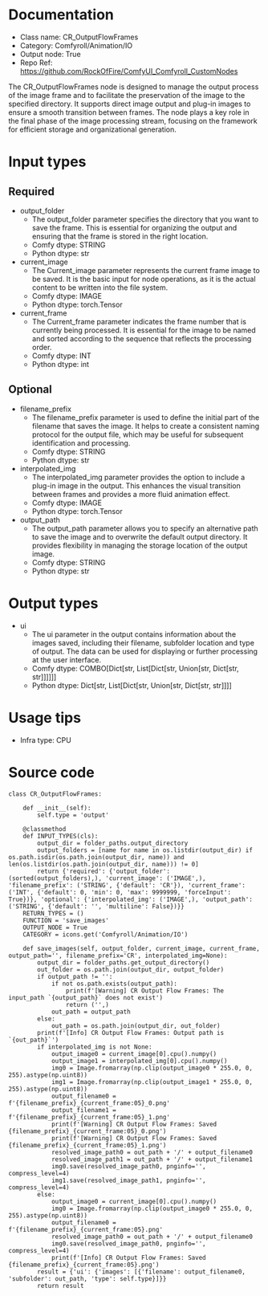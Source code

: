 # Documentation
- Class name: CR_OutputFlowFrames
- Category: Comfyroll/Animation/IO
- Output node: True
- Repo Ref: https://github.com/RockOfFire/ComfyUI_Comfyroll_CustomNodes

The CR_OutputFlowFrames node is designed to manage the output process of the image frame and to facilitate the preservation of the image to the specified directory. It supports direct image output and plug-in images to ensure a smooth transition between frames. The node plays a key role in the final phase of the image processing stream, focusing on the framework for efficient storage and organizational generation.

# Input types
## Required
- output_folder
    - The output_folder parameter specifies the directory that you want to save the frame. This is essential for organizing the output and ensuring that the frame is stored in the right location.
    - Comfy dtype: STRING
    - Python dtype: str
- current_image
    - The Current_image parameter represents the current frame image to be saved. It is the basic input for node operations, as it is the actual content to be written into the file system.
    - Comfy dtype: IMAGE
    - Python dtype: torch.Tensor
- current_frame
    - The Current_frame parameter indicates the frame number that is currently being processed. It is essential for the image to be named and sorted according to the sequence that reflects the processing order.
    - Comfy dtype: INT
    - Python dtype: int
## Optional
- filename_prefix
    - The filename_prefix parameter is used to define the initial part of the filename that saves the image. It helps to create a consistent naming protocol for the output file, which may be useful for subsequent identification and processing.
    - Comfy dtype: STRING
    - Python dtype: str
- interpolated_img
    - The interpolated_img parameter provides the option to include a plug-in image in the output. This enhances the visual transition between frames and provides a more fluid animation effect.
    - Comfy dtype: IMAGE
    - Python dtype: torch.Tensor
- output_path
    - The output_path parameter allows you to specify an alternative path to save the image and to overwrite the default output directory. It provides flexibility in managing the storage location of the output image.
    - Comfy dtype: STRING
    - Python dtype: str

# Output types
- ui
    - The ui parameter in the output contains information about the images saved, including their filename, subfolder location and type of output. The data can be used for displaying or further processing at the user interface.
    - Comfy dtype: COMBO[Dict[str, List[Dict[str, Union[str, Dict[str, str]]]]]]
    - Python dtype: Dict[str, List[Dict[str, Union[str, Dict[str, str]]]]

# Usage tips
- Infra type: CPU

# Source code
```
class CR_OutputFlowFrames:

    def __init__(self):
        self.type = 'output'

    @classmethod
    def INPUT_TYPES(cls):
        output_dir = folder_paths.output_directory
        output_folders = [name for name in os.listdir(output_dir) if os.path.isdir(os.path.join(output_dir, name)) and len(os.listdir(os.path.join(output_dir, name))) != 0]
        return {'required': {'output_folder': (sorted(output_folders),), 'current_image': ('IMAGE',), 'filename_prefix': ('STRING', {'default': 'CR'}), 'current_frame': ('INT', {'default': 0, 'min': 0, 'max': 9999999, 'forceInput': True})}, 'optional': {'interpolated_img': ('IMAGE',), 'output_path': ('STRING', {'default': '', 'multiline': False})}}
    RETURN_TYPES = ()
    FUNCTION = 'save_images'
    OUTPUT_NODE = True
    CATEGORY = icons.get('Comfyroll/Animation/IO')

    def save_images(self, output_folder, current_image, current_frame, output_path='', filename_prefix='CR', interpolated_img=None):
        output_dir = folder_paths.get_output_directory()
        out_folder = os.path.join(output_dir, output_folder)
        if output_path != '':
            if not os.path.exists(output_path):
                print(f'[Warning] CR Output Flow Frames: The input_path `{output_path}` does not exist')
                return ('',)
            out_path = output_path
        else:
            out_path = os.path.join(output_dir, out_folder)
        print(f'[Info] CR Output Flow Frames: Output path is `{out_path}`')
        if interpolated_img is not None:
            output_image0 = current_image[0].cpu().numpy()
            output_image1 = interpolated_img[0].cpu().numpy()
            img0 = Image.fromarray(np.clip(output_image0 * 255.0, 0, 255).astype(np.uint8))
            img1 = Image.fromarray(np.clip(output_image1 * 255.0, 0, 255).astype(np.uint8))
            output_filename0 = f'{filename_prefix}_{current_frame:05}_0.png'
            output_filename1 = f'{filename_prefix}_{current_frame:05}_1.png'
            print(f'[Warning] CR Output Flow Frames: Saved {filename_prefix}_{current_frame:05}_0.png')
            print(f'[Warning] CR Output Flow Frames: Saved {filename_prefix}_{current_frame:05}_1.png')
            resolved_image_path0 = out_path + '/' + output_filename0
            resolved_image_path1 = out_path + '/' + output_filename1
            img0.save(resolved_image_path0, pnginfo='', compress_level=4)
            img1.save(resolved_image_path1, pnginfo='', compress_level=4)
        else:
            output_image0 = current_image[0].cpu().numpy()
            img0 = Image.fromarray(np.clip(output_image0 * 255.0, 0, 255).astype(np.uint8))
            output_filename0 = f'{filename_prefix}_{current_frame:05}.png'
            resolved_image_path0 = out_path + '/' + output_filename0
            img0.save(resolved_image_path0, pnginfo='', compress_level=4)
            print(f'[Info] CR Output Flow Frames: Saved {filename_prefix}_{current_frame:05}.png')
        result = {'ui': {'images': [{'filename': output_filename0, 'subfolder': out_path, 'type': self.type}]}}
        return result
```